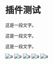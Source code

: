 # 插件测试

这是一段文字。

这是一段文字。

这是一段文字。

![a](/assets/icon/appleIcon152.png)
![a](/assets/icon/chrome192.png)
![a](/assets/icon/chrome512.png)
![a](/assets/icon/msIcon144.png)
![a](/logo.svg)
